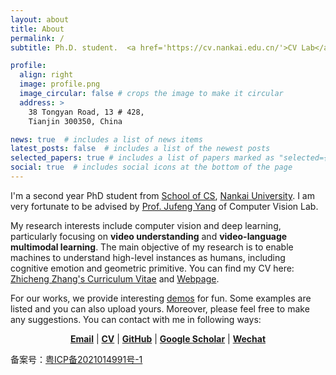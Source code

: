 ```yaml
---
layout: about
title: About
permalink: /
subtitle: Ph.D. student.  <a href='https://cv.nankai.edu.cn/'>CV Lab</a>.   <a href='https://cc.nankai.edu.cn/'>Nankai University</a>.   gloryzzc6@sina.com.

profile:
  align: right
  image: profile.png
  image_circular: false # crops the image to make it circular
  address: >
    38 Tongyan Road, 13 # 428,
    Tianjin 300350, China

news: true  # includes a list of news items
latest_posts: false  # includes a list of the newest posts
selected_papers: true # includes a list of papers marked as "selected={true}"
social: true  # includes social icons at the bottom of the page
---
```



I'm a second year PhD student from [School of CS](https://cc.nankai.edu.cn/), [Nankai University](https://www.nankai.edu.cn/). I am very fortunate to be advised by [Prof. Jufeng Yang](https://cv.nankai.edu.cn/) of Computer Vision Lab. 


My research interests include computer vision and deep learning, particularly focusing on **video understanding** and **video-language multimodal learning**. The main objective of my research is to enable machines to understand high-level instances as humans, including cognitive emotion and geometric primitive. You can find my CV here: [Zhicheng Zhang's Curriculum Vitae](../assets/pdf/NKU_zzc_CV_nounderreview.pdf) and [Webpage](/cv/).


For our works, we provide interesting [demos](/projects/) for fun. Some examples are listed and you can also upload yours. Moreover, please feel free to make any suggestions. You can contact with me in following ways:


<p align=center>
  <a href="mailto:gloryzzc6@sina.com"><b>Email</b></a> | 
  <a href="../assets/pdf/NKU_zzc_CV_nounderreview.pdf"><b>CV</b></a> | 
  <a href="https://github.com/nku-zhichengzhang"><b>GitHub</b></a> | 
  <a href="https://scholar.google.com/citations?user=NcTLUzIAAAAJ"><b>Google Scholar</b></a> | 
  <a href="../assets/img/Wechat.png"><b>Wechat</b></a>
</p>




备案号：<a href="http://www.beian.miit.gov.cn/">粤ICP备2021014991号-1</a>
